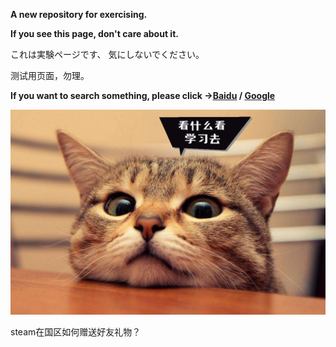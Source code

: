  **A new repository for exercising.**

**If you see this page, don't care about it.**

これは実験ページです、 気にしないでください。

测试用页面，勿理。

**If you want to search something, please click ->[Baidu](https://www.baidu.com) / [Google](https://www.google.com)**



<img src="ksmkxxq.jpg" alt="ksmkxxq" style="zoom:50%;"/>

steam在国区如何赠送好友礼物？
